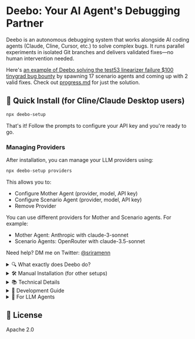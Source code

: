 # Deebo: Your AI Agent's Debugging Partner

Deebo is an autonomous debugging system that works alongside AI coding agents (Claude, Cline, Cursor, etc.) to solve complex bugs. It runs parallel experiments in isolated Git branches and delivers validated fixes—no human intervention needed.

Here's [an example of Deebo solving the test53 linearizer failure $100 tinygrad bug bounty](https://github.com/snagasuri/deebo-prototype/tree/master/memory-bank/9bd38e9840d3/sessions/session-1744006973678) by spawning 17 scenario agents and coming up with 2 valid fixes. Check out [progress.md](https://github.com/snagasuri/deebo-prototype/blob/master/memory-bank/9bd38e9840d3/progress.md) for just the solution.

## 🚀 Quick Install (for Cline/Claude Desktop users)

```bash
npx deebo-setup
```
That's it! Follow the prompts to configure your API key and you're ready to go.

### Managing Providers

After installation, you can manage your LLM providers using:

```bash
npx deebo-setup providers
```

This allows you to:
- Configure Mother Agent (provider, model, API key)
- Configure Scenario Agent (provider, model, API key)
- Remove Provider

You can use different providers for Mother and Scenario agents. For example:
- Mother Agent: Anthropic with claude-3-sonnet
- Scenario Agents: OpenRouter with claude-3.5-sonnet

Need help? DM me on Twitter: [@sriramenn](https://twitter.com/sriramenn)

<details>
<summary>🔍 What exactly does Deebo do?</summary>

Deebo is your AI agent's debugging partner. When your agent encounters a tricky bug, Deebo:

- Spawns multiple "scenario agents" to test different hypotheses in parallel
- Runs each experiment in an isolated Git branch
- Validates or falsifies each approach
- Returns structured reports and solutions
- Optionally logs session history for learning

Instead of going back and forth with your AI agent about bugs, let Deebo handle the investigation while you focus on building features.

### Exposed MCP Tools
| Tool             | Description                                                          |
| ---------------- | -------------------------------------------------------------------- |
| `start`          | Begins a debugging session                                           |
| `check`          | Returns current status of debugging session                          |
| `cancel`         | Terminates all processes for a given debugging session               |
| `add_observation`| Logs external observations for an agent                              |
</details>

<details>
<summary>🛠️ Manual Installation (for other setups)</summary>

If you're not using Cline or Claude Desktop, follow these steps:

1. Clone the repo:
   ```bash
   git clone https://github.com/snagasuri/deebo-prototype.git
   cd deebo-prototype
   ```

2. Install dependencies:
   ```bash
   npm install
   npm run build
   ```

3. Install required MCP tools:
   ```bash
   # Install uv/uvx
   curl -LsSf https://astral.sh/uv/install.sh | sh
   
   # Install git-mcp
   uvx mcp-server-git --help
   
   # Install desktop-commander
   npx @wonderwhy-er/desktop-commander@latest setup
   ```

4. Configure your MCP client to use Deebo (see Technical Details section for configuration format)
</details>

<details>
<summary>📚 Technical Details</summary>

### Memory Bank
If `USE_MEMORY_BANK=true` is set, Deebo enables structured memory logging:
- `activeContext.md`: Editable live journal for the Mother agent
- `progress.md`: Summarized results of completed debug sessions
- `sessions/<id>/reports/`: Structured scenario agent reports
- `sessions/<id>/logs/`: Raw logs from Mother and scenarios
- `sessions/<id>/observations/`: Logs of external observations

### MCP Configuration
```json
{
  "mcpServers": {
    "deebo": {
      "autoApprove": [],
      "disabled": false,
      "timeout": 30,
      "command": "node",
      "args": [
        "--experimental-specifier-resolution=node",
        "--experimental-modules",
        "--max-old-space-size=4096",
        "/absolute/path/to/deebo/build/index.js"
      ],
      "env": {
        "NODE_ENV": "development",
        "USE_MEMORY_BANK": "true",
        "MOTHER_HOST": "openrouter",
        "MOTHER_MODEL": "anthropic/claude-3.5-sonnet",
        "SCENARIO_HOST": "openrouter",
        "SCENARIO_MODEL": "anthropic/claude-3.5-sonnet",
        "OPENROUTER_API_KEY": "sk-or-v1-..."
      },
      "transportType": "stdio"
    }
  }
}
```

### Design Principles
- **Tool-isolated:** All mutations via MCP tools (no raw fs/git calls)
- **Stateless scenarios:** No shared memory between agents
- **Raw logs:** Human-readable, tailable logs and reports
- **Delegation-first:** Built to be called by other agents, not humans
</details>

<details>
<summary>🔧 Development Guide</summary>

### Prerequisites
- **Git**: For version control
- **Node.js**: v18+ (includes npm)
- **Python**: 3.10+ (for git-mcp)

### Configuration Files
- **Cline:** `~/Library/Application Support/Code/User/globalStorage/saoudrizwan.claude-dev/settings/cline_mcp_settings.json`
- **Claude Desktop:** `~/Library/Application Support/Claude/claude_desktop_config.json`

### LLM Support
Deebo supports OpenRouter, Anthropic, and Gemini models. Configure via environment variables:
- `MOTHER_HOST`: LLM provider for mother agent
- `SCENARIO_HOST`: LLM provider for scenario agents
- `[PROVIDER]_API_KEY`: API key for chosen provider

See `src/util/agent-utils.ts` for supported models and configuration details.
</details>

<details>
<summary>📖 For LLM Agents</summary>

This section contains detailed information to help LLM agents understand and work with Deebo:

### Architecture
- **Mother Agent:** Coordinates investigation, spawns scenarios, writes solutions
- **Scenario Agents:** Each tests one hypothesis in an isolated Git branch
- **Process Isolation:** All agents run as subprocesses with timeout enforcement
- **MCP Tools:** All Git/FS operations through git-mcp and desktop-commander

### Memory Bank Structure
Memory bank paths follow the pattern:
```
memory-bank/{codebaseHash}/{session-id-hash}/
  ├── mother.log
  ├── scenario-agent-0.log
  ├── scenario-agent-1.log
  └── ...
```

The memory bank allows Deebo to learn from past sessions and personalize to your codebase. Use the context field when starting a debug session to provide relevant information, and add observations mid-session if needed.

### Tool Usage Examples
```xml
<deebo>
  <start
    error="ReferenceError: x is not defined"
    repoPath="/my/project/path"
    context="// suspect function below\nfunction handleClick() { ... }"
    filePath="src/ui/buttons.ts"
    language="typescript"
  />
</deebo>
```

See the full [MCP Tools documentation](docs/mcp-tools.md) for more examples.
</details>

## 📜 License

Apache 2.0
